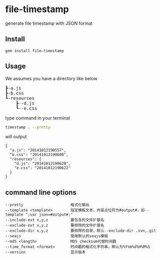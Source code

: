 # file-timestamp
generate file timestamp with JSON format
## Install
```
gem install file-timestamp
```
## Usage
We assumes you have a directory like below
<pre>
┣-a.js
┣-b.css
┗-resources
    ┣--d.js
    ┗--e.css
</pre>
type command in your terminal
```bash
timestamp . --pretty
```
will output
```
{
  "a.js": "20141012190557",
  "b.css": "20141012190600",
  "resources": {
    "d.js": "20141012190620",
    "e.css": "20141012190622"
  }
}
```

## command line options
    --pretty                     格式化输出
    --template <template>        指定模板文本，内容占位符为#output#，如--template ";var json=#output#;"
    --include-ext x,y,z          要包含的文件扩展名
    --exclude-ext x,y,z          要排除的文件扩展名
    --exclude-dir x,y,z          要排除的目录，默认--exclude-dir .svn,.git
    --seajs                      使用默认的seajs模板
    --md5 <length>               MD5 checksum代替时间戳
    --time_format <format>       时间戳的格式化字符串，默认为%Y%m%d%H%M%S
    --version                    显示版本

